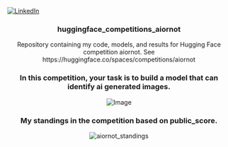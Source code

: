<!-- Improved compatibility of back to top link: See: https://github.com/othneildrew/Best-README-Template/pull/73 -->
<a name="readme-top"></a>
<!--
*** Thanks for checking out the Best-README-Template. If you have a suggestion
*** that would make this better, please fork the repo and create a pull request
*** or simply open an issue with the tag "enhancement".
*** Don't forget to give the project a star!
*** Thanks again! Now go create something AMAZING! :D
-->



<!-- PROJECT SHIELDS -->
<!--
*** I'm using markdown "reference style" links for readability.
*** Reference links are enclosed in brackets [ ] instead of parentheses ( ).
*** See the bottom of this document for the declaration of the reference variables
*** for contributors-url, forks-url, etc. This is an optional, concise syntax you may use.
*** https://www.markdownguide.org/basic-syntax/#reference-style-links
-->
[![LinkedIn][linkedin-shield]][linkedin-url]



<!-- PROJECT LOGO -->
<!--
<br />
<div align="center">
  <a href="https://github.com/github_username/repo_name">
    <img src="images/logo.png" alt="Logo" width="80" height="80">
  </a>
 -->
<h3 align="center">huggingface_competitions_aiornot</h3>

  <p align="center">
   Repository containing my code, models, and results for Hugging Face competition aiornot. See https://huggingface.co/spaces/competitions/aiornot
  </p>
</div>

<h3 align="center">In this competition, your task is to build a model that can identify ai generated images.</h3>
<p align="center">
  <img title="Image" alt="Image" src="images/comp.png">
</p>

<h3 align="center">My standings in the competition based on public_score.</h3>
<p align="center">
  <img title="aiornot_standings" alt="aiornot_standings" src="images/aiornot_standings.jpg">
</p>

<!-- MARKDOWN LINKS & IMAGES -->
<!-- https://www.markdownguide.org/basic-syntax/#reference-style-links -->
[linkedin-shield]: https://img.shields.io/badge/-LinkedIn-blue.svg?style=for-the-badge&logo=linkedin&color=blue
[linkedin-url]: https://www.linkedin.com/in/asnecemnnit/
